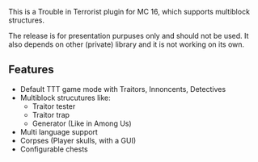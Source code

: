 This is a Trouble in Terrorist plugin for MC 16, which supports multiblock structures.

The release is for presentation purpuses only and should not be used. It also depends on other (private) library and it is not working on its own.

## Features
- Default TTT game mode with Traitors, Innoncents, Detectives
- Multiblock strucutures like:
  - Traitor tester
  - Traitor trap
  - Generator (Like in Among Us)
- Multi language support
- Corpses (Player skulls, with a GUI)
- Configurable chests
